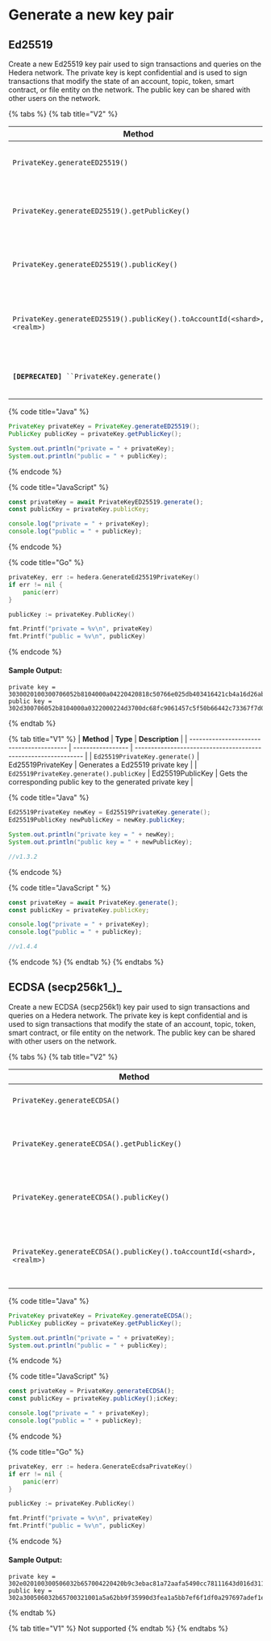 # Generate a new key pair

## Ed25519

Create a new Ed25519 key pair used to sign transactions and queries on the Hedera network. The private key is kept confidential and is used to sign transactions that modify the state of an account, topic, token, smart contract, or file entity on the network. The public key can be shared with other users on the network.

{% tabs %}
{% tab title="V2" %}


| **Method**                                                              | **Type**   | **Description**                                              |
| ----------------------------------------------------------------------- | ---------- | ------------------------------------------------------------ |
| `PrivateKey.generateED25519()`                                          | PrivateKey | Generates an Ed25519 private key                             |
| `PrivateKey.generateED25519().getPublicKey()`                           | PublicKey  | Derive a public key from this Ed25519 private key            |
| `PrivateKey.generateED25519().publicKey()`                              | PublicKey  | Derive a public key from this Ed25519 private key            |
| `PrivateKey.generateED25519().publicKey().toAccountId(<shard>,<realm>)` | long, long | Contruct an alias account ID from a alias public key address |
| **`[DEPRECATED]`**` ``PrivateKey.generate()`                            | PrivateKey | Generates an Ed25519 private key                             |

{% code title="Java" %}
```java
PrivateKey privateKey = PrivateKey.generateED25519();
PublicKey publicKey = privateKey.getPublicKey();

System.out.println("private = " + privateKey);
System.out.println("public = " + publicKey);
```
{% endcode %}

{% code title="JavaScript" %}
```javascript
const privateKey = await PrivateKeyED25519.generate();
const publicKey = privateKey.publicKey;

console.log("private = " + privateKey);
console.log("public = " + publicKey);
```
{% endcode %}

{% code title="Go" %}
```go
privateKey, err := hedera.GenerateEd25519PrivateKey()
if err != nil {
    panic(err)
}

publicKey := privateKey.PublicKey()

fmt.Printf("private = %v\n", privateKey)
fmt.Printf("public = %v\n", publicKey)
```
{% endcode %}

#### Sample Output:

```
private key = 3030020100300706052b8104000a04220420818c50766e025db403416421cb4a16d26ab0044b7f1a1e45513cef2c86123b91 
public key = 302d300706052b8104000a0322000224d3700dc68fc9061457c5f50b66442c73367f7d0b1d5a7e3a1903e352ca217c
```
{% endtab %}

{% tab title="V1" %}
| **Method**                               | **Type**          | **Description**                                                |
| ---------------------------------------- | ----------------- | -------------------------------------------------------------- |
| `Ed25519PrivateKey.generate()`           | Ed25519PrivateKey | Generates a Ed25519 private key                                |
| `Ed25519PrivateKey.generate().publicKey` | Ed25519PublicKey  | Gets the corresponding public key to the generated private key |

{% code title="Java" %}
```java
Ed25519PrivateKey newKey = Ed25519PrivateKey.generate();
Ed25519PublicKey newPublicKey = newKey.publicKey;

System.out.println("private key = " + newKey);
System.out.println("public key = " + newPublicKey);

//v1.3.2
```
{% endcode %}

{% code title="JavaScript " %}
```javascript
const privateKey = await PrivateKey.generate();
const publicKey = privateKey.publicKey;

console.log("private = " + privateKey);
console.log("public = " + publicKey);

//v1.4.4
```
{% endcode %}
{% endtab %}
{% endtabs %}

## ECDSA (secp256k1_)_

Create a new ECDSA (secp256k1) key pair used to sign transactions and queries on a Hedera network. The private key is kept confidential and is used to sign transactions that modify the state of an account, topic, token, smart contract, or file entity on the network. The public key can be shared with other users on the network.

{% tabs %}
{% tab title="V2" %}


| **Method**                                                             | **Type**   | **Description**                                          |
| ---------------------------------------------------------------------- | ---------- | -------------------------------------------------------- |
| `PrivateKey.generateECDSA()`                                           | PrivateKey | Generates an ECSDA private key                           |
| `PrivateKey.generateECDSA().getPublicKey()`                            | PublicKey  | Derive a public key from this ECDSA private key          |
| `PrivateKey.generateECDSA().publicKey()`                               | PublicKey  | Derive a public key from this ECDSA private key          |
| `PrivateKey.generateECDSA().publicKey().toAccountId(<shard>, <realm>)` | long, long | Contructs an account ID from an account alias public key |

{% code title="Java" %}
```java
PrivateKey privateKey = PrivateKey.generateECDSA();
PublicKey publicKey = privateKey.getPublicKey();

System.out.println("private = " + privateKey);
System.out.println("public = " + publicKey);
```
{% endcode %}

{% code title="JavaScript" %}
```javascript
const privateKey = PrivateKey.generateECDSA();
const publicKey = privateKey.publicKey();icKey;

console.log("private = " + privateKey);
console.log("public = " + publicKey);

```
{% endcode %}

{% code title="Go" %}
```go
privateKey, err := hedera.GenerateEcdsaPrivateKey()
if err != nil {
    panic(err)
}

publicKey := privateKey.PublicKey()

fmt.Printf("private = %v\n", privateKey)
fmt.Printf("public = %v\n", publicKey)
```
{% endcode %}

#### Sample Output:

```
private key = 302e020100300506032b657004220420b9c3ebac81a72aafa5490cc78111643d016d311e60869436fbb91c73307ed35a 
public key = 302a300506032b65700321001a5a62bb9f35990d3fea1a5bb7ef6f1df0a297697adef1e04510c9d4ecc5db3f
```
{% endtab %}

{% tab title="V1" %}
Not supported
{% endtab %}
{% endtabs %}

##
